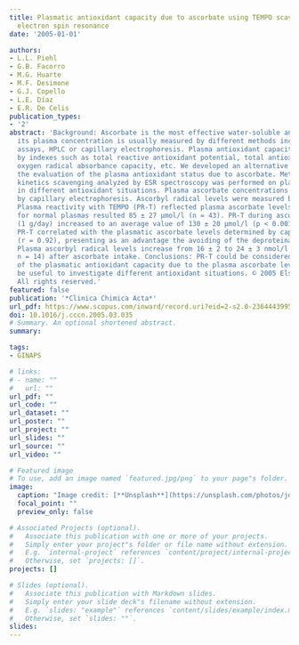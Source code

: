 ```yaml
---
title: Plasmatic antioxidant capacity due to ascorbate using TEMPO scavenging and
  electron spin resonance
date: '2005-01-01'

authors:
- L.L. Piehl
- G.B. Facorro
- M.G. Huarte
- M.F. Desimone
- G.J. Copello
- L.E. Díaz
- E.R. De Celis
publication_types:
- '2'
abstract: 'Background: Ascorbate is the most effective water-soluble antioxidant and
  its plasma concentration is usually measured by different methods including colorimetric
  assays, HPLC or capillary electrophoresis. Plasma antioxidant capacity is determined
  by indexes such as total reactive antioxidant potential, total antioxidant reactivity,
  oxygen radical absorbance capacity, etc. We developed an alternative method for
  the evaluation of the plasma antioxidant status due to ascorbate. Methods: TEMPO
  kinetics scavenging analyzed by ESR spectroscopy was performed on plasma samples
  in different antioxidant situations. Plasma ascorbate concentrations were determined
  by capillary electrophoresis. Ascorbyl radical levels were measured by ESR. Results:
  Plasma reactivity with TEMPO (PR-T) reflected plasma ascorbate levels. Average PR-T
  for normal plasmas resulted 85 ± 27 μmol/l (n = 43). PR-T during ascorbic acid intake
  (1 g/day) increased to an average value of 130 ± 20 μmol/l (p < 0.001, n = 20).
  PR-T correlated with the plasmatic ascorbate levels determined by capillary electrophoresis
  (r = 0.92), presenting as an advantage the avoiding of the deproteination step.
  Plasma ascorbyl radical levels increase from 16 ± 2 to 24 ± 3 nmol/l (p < 0.005,
  n = 14) after ascorbate intake. Conclusions: PR-T could be considered as a measure
  of the plasmatic antioxidant capacity due to the plasma ascorbate levels and could
  be useful to investigate different antioxidant situations. © 2005 Elsevier B.V.
  All rights reserved.'
featured: false
publication: '*Clinica Chimica Acta*'
url_pdf: https://www.scopus.com/inward/record.uri?eid=2-s2.0-23644439951&doi=10.1016%2fj.cccn.2005.03.035&partnerID=40&md5=279a51f7dcde740617e1d7d7cf5c7ec7
doi: 10.1016/j.cccn.2005.03.035
# Summary. An optional shortened abstract.
summary: 

tags:
- GINAPS

# links:
# - name: ""
#   url: ""
url_pdf: ""
url_code: ""
url_dataset: ""
url_poster: ""
url_project: ""
url_slides: ""
url_source: ""
url_video: ""

# Featured image
# To use, add an image named `featured.jpg/png` to your page"s folder. 
image:
  caption: "Image credit: [**Unsplash**](https://unsplash.com/photos/jdD8gXaTZsc)"
  focal_point: ""
  preview_only: false

# Associated Projects (optional).
#   Associate this publication with one or more of your projects.
#   Simply enter your project"s folder or file name without extension.
#   E.g. `internal-project` references `content/project/internal-project/index.md`.
#   Otherwise, set `projects: []`.
projects: []

# Slides (optional).
#   Associate this publication with Markdown slides.
#   Simply enter your slide deck"s filename without extension.
#   E.g. `slides: "example"` references `content/slides/example/index.md`.
#   Otherwise, set `slides: ""`.
slides:
---
```


